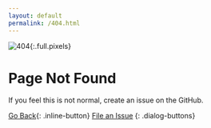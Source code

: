 ```yaml
---
layout: default
permalink: /404.html
---
```


![404]({{site.baseurl}}/assets/404.png){:.full.pixels}

# Page Not Found

If you feel this is not normal, create an issue on the GitHub.

[Go Back](<javascript:window.history.go(-1);>){: .inline-button} [File an Issue]({{site.issuesurl}})
{: .dialog-buttons}
